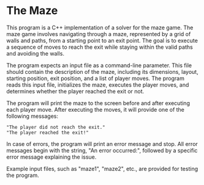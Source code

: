 # The Maze

This program is a C++ implementation of a solver for the maze game. The maze game involves navigating
through a maze, represented by a grid of walls and paths, from a starting point to an exit point. The goal
is to execute a sequence of moves to reach the exit while staying within the valid paths and avoiding the
walls.

The program expects an input file as a command-line parameter. This file should contain the description of
the maze, including its dimensions, layout, starting position, exit position, and a list of player moves.
The program reads this input file, initializes the maze, executes the player moves, and determines whether
the player reached the exit or not.

The program will print the maze to the screen before and after executing each player move. After executing
the moves, it will provide one of the following messages:

    "The player did not reach the exit."
    "The player reached the exit!"

In case of errors, the program will print an error message and stop. All error messages begin with the
string, "An error occurred:", followed by a specific error message explaining the issue.

Example input files, such as "maze1", "maze2", etc., are provided for testing the program.